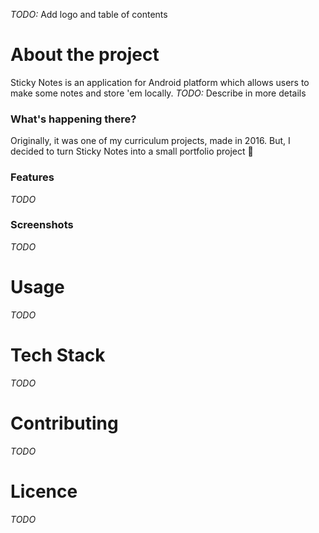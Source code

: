 _TODO:_ Add logo and table of contents

# About the project

Sticky Notes is an application for Android platform which allows users to make some notes and store 'em locally. _TODO:_ Describe in more details

### What's happening there?

Originally, it was one of my curriculum projects, made in 2016. 
But, I decided to turn Sticky Notes into a small portfolio project 🙂

### Features

_TODO_

### Screenshots

_TODO_

# Usage

_TODO_

# Tech Stack

_TODO_

# Contributing

_TODO_

# Licence

_TODO_
